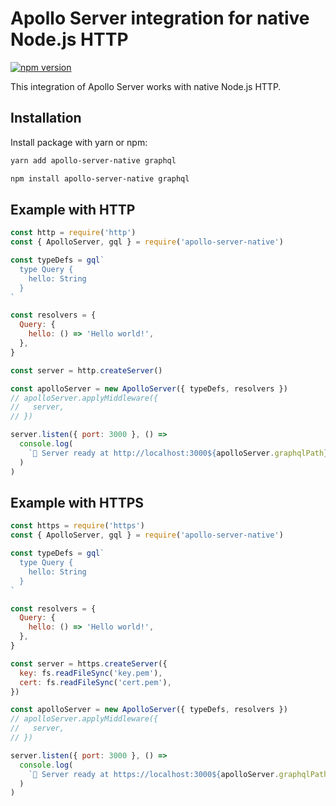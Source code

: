 # Apollo Server integration for native Node.js HTTP

[![npm version](https://badge.fury.io/js/apollo-server-native.svg)](https://badge.fury.io/js/apollo-server-native)

This integration of Apollo Server works with native Node.js HTTP.

## Installation

Install package with yarn or npm:

```sh
yarn add apollo-server-native graphql
```

```sh
npm install apollo-server-native graphql
```

## Example with HTTP

```js
const http = require('http')
const { ApolloServer, gql } = require('apollo-server-native')

const typeDefs = gql`
  type Query {
    hello: String
  }
`

const resolvers = {
  Query: {
    hello: () => 'Hello world!',
  },
}

const server = http.createServer()

const apolloServer = new ApolloServer({ typeDefs, resolvers })
// apolloServer.applyMiddleware({
//   server,
// })

server.listen({ port: 3000 }, () =>
  console.log(
    `🚀 Server ready at http://localhost:3000${apolloServer.graphqlPath}`
  )
)
```

## Example with HTTPS

```js
const https = require('https')
const { ApolloServer, gql } = require('apollo-server-native')

const typeDefs = gql`
  type Query {
    hello: String
  }
`

const resolvers = {
  Query: {
    hello: () => 'Hello world!',
  },
}

const server = https.createServer({
  key: fs.readFileSync('key.pem'),
  cert: fs.readFileSync('cert.pem'),
})

const apolloServer = new ApolloServer({ typeDefs, resolvers })
// apolloServer.applyMiddleware({
//   server,
// })

server.listen({ port: 3000 }, () =>
  console.log(
    `🚀 Server ready at https://localhost:3000${apolloServer.graphqlPath}`
  )
)
```
